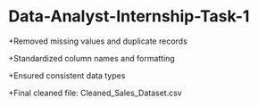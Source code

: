 # Data-Analyst-Internship-Task-1

+Removed missing values and duplicate records

+Standardized column names and formatting

+Ensured consistent data types

+Final cleaned file: Cleaned_Sales_Dataset.csv
